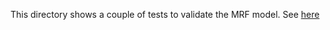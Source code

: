 This directory shows a couple of tests to validate the MRF model. See [here](https://anticipated-chemistry-of-life.github.io/acol-dws/notes/ufdb3a64xjinl5jopn58g8q/)
